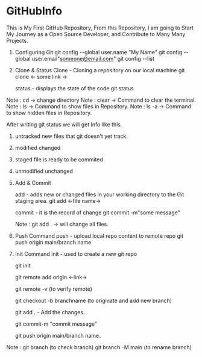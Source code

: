 # GitHubInfo
This is My First GitHub Repository, From this Repository, I am going to Start My Journey as a Open Source Developer, and Contribute to Many Many Projects. 
1. Configuring Git
   git config --global user.name "My Name"
   git config --global user.email"someone@email.com"
   git config --list

2. Clone & Status
   Clone - Cloning a repository on our local machine
   git clone <- some link ->

   status - displays the state of the code
   git status

Note : cd -> change directory
Note : clear -> Command to clear the terminal.
Note : ls -> Command to show files in Repository.
Note : ls -a -> Command to show hidden files in Repository.

After writing git status we will get Info like this.
   1. untracked
   new files that git doesn't yet track.

   2. modified 
   changed

   3. staged 
   file is ready to be commited

   4. unmodified
   unchanged

3. Add & Commit
  
   add - adds new or changed files in your working directory to the Git staging area.
   git add <-file name->

   commit - it is the record of change
   git commit -m"some message"

   Note : git add . -> will change all files.

4. Push Command
   push - upload local repo content to remote repo 
   git push origin main/branch name

5. Init Command 
   init - used to create a new git repo

   git init

   git remote add origin <-link->

   git remote -v (to verify remote)

   git checkout -b branchname (to originate and add new branch)

   git add . - Add the changes.

   git commit-m "commit message"

   git push origin main/branch name.

Note :
   git branch (to check branch)
   git branch -M main (to rename branch)